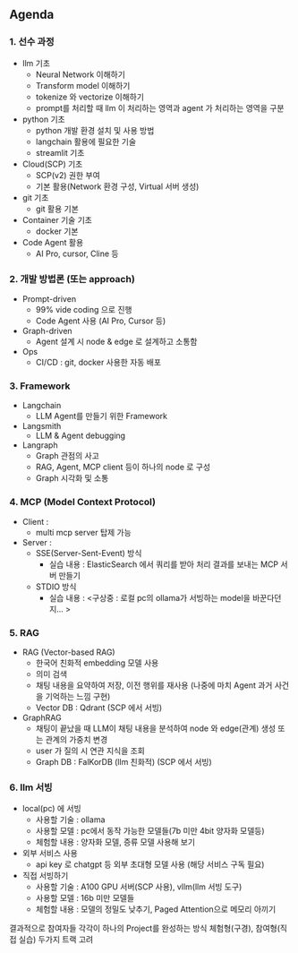 ## Agenda

### 1. 선수 과정
- llm 기초
    - Neural Network 이해하기
    - Transform model 이해하기
    - tokenize 와 vectorize 이해하기
    - prompt를 처리할 때 llm 이 처리하는 영역과 agent 가 처리하는 영역을 구분
- python 기초
    - python 개발 환경 설치 및 사용 방법
    - langchain 활용에 필요한 기술
    - streamlit 기초
- Cloud(SCP) 기초
    - SCP(v2) 권한 부여
    - 기본 활용(Network 환경 구성, Virtual 서버 생성)
- git 기초
    - git 활용 기본
- Container 기술 기초
    - docker 기본
- Code Agent 활용
    - AI Pro, cursor, Cline 등

### 2. 개발 방법론 (또는 approach)
- Prompt-driven
    - 99% vide coding 으로 진행
    - Code Agent 사용 (AI Pro, Cursor 등)
- Graph-driven
    - Agent 설계 시 node & edge 로 설계하고 소통함
- Ops
    - CI/CD : git, docker 사용한 자동 배포

### 3. Framework
- Langchain
    - LLM Agent를 만들기 위한 Framework
- Langsmith
    - LLM & Agent debugging
- Langraph
    - Graph 관점의 사고
    - RAG, Agent, MCP client 등이 하나의 node 로 구성
    - Graph 시각화 및 소통

### 4. MCP (Model Context Protocol)
- Client :
    - multi mcp server 탑제 가능
- Server : 
    - SSE(Server-Sent-Event) 방식
        - 실습 내용 : ElasticSearch 에서 쿼리를 받아 처리 결과를 보내는 MCP 서버 만들기
    - STDIO 방식
        - 실습 내용 : <구상중 : 로컬 pc의 ollama가 서빙하는 model을 바꾼다던지... >

### 5. RAG
- RAG (Vector-based RAG)
    - 한국어 친화적 embedding 모델 사용
    - 의미 검색
    - 채팅 내용을 요약하여 저장, 이전 행위를 재사용 (나중에 마치 Agent 과거 사건을 기억하는 느낌 구현)
    - Vector DB : Qdrant (SCP 에서 서빙)
- GraphRAG
    - 채팅이 끝났을 때 LLM이 채팅 내용을 분석하여 node 와 edge(관계) 생성 또는 관계의 가중치 변경
    - user 가 질의 시 연관 지식을 조회
    - Graph DB : FalKorDB (llm 친화적) (SCP 에서 서빙)

### 6. llm 서빙
- local(pc) 에 서빙
    - 사용할 기술 : ollama
    - 사용할 모델 : pc에서 동작 가능한 모델들(7b 미만 4bit 양자화 모델등)
    - 체험할 내용 : 양자화 모델, 증류 모델 사용해 보기
- 외부 서비스 사용
    - api key 로 chatgpt 등 외부 초대형 모델 사용 (해당 서비스 구독 필요)
- 직접 서빙하기
    - 사용할 기술 : A100 GPU 서버(SCP 사용), vllm(llm 서빙 도구)
    - 사용할 모델 : 16b 미만 모델들
    - 체험할 내용 : 모델의 정밀도 낮추기, Paged Attention으로 메모리 아끼기

결과적으로 참여자들 각각이 하나의 Project를 완성하는 방식
체험형(구경), 참여형(직접 실습) 두가지 트랙 고려